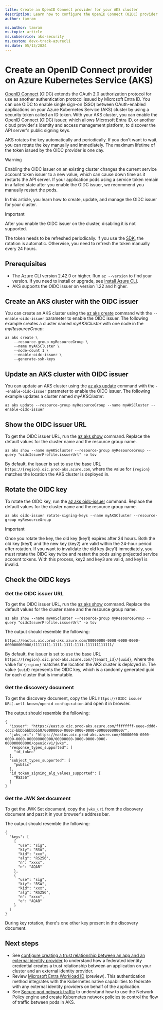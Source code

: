 ```yaml
---
title: Create an OpenID Connect provider for your AKS cluster
description: Learn how to configure the OpenID Connect (OIDC) provider for a cluster in Azure Kubernetes Service (AKS).
author: tamram

ms.author: tamram
ms.topic: article
ms.subservice: aks-security
ms.custom: devx-track-azurecli
ms.date: 05/13/2024
---
```


# Create an OpenID Connect provider on Azure Kubernetes Service (AKS)

[OpenID Connect][open-id-connect-overview] (OIDC) extends the OAuth 2.0 authorization protocol for use as another authentication protocol issued by Microsoft Entra ID. You can use OIDC to enable single sign-on (SSO) between OAuth-enabled applications on your Azure Kubernetes Service (AKS) cluster by using a security token called an ID token. With your AKS cluster, you can enable the OpenID Connect (OIDC) issuer, which allows Microsoft Entra ID, or another cloud provider's identity and access management platform, to discover the API server's public signing keys.

AKS rotates the key automatically and periodically. If you don't want to wait, you can rotate the key manually and immediately. The maximum lifetime of the token issued by the OIDC provider is one day.

> [!WARNING]
> Enabling the OIDC issuer on an existing cluster changes the current service account token issuer to a new value, which can cause down time as it restarts the API server. If your application pods using a service token remain in a failed state after you enable the OIDC issuer, we recommend you manually restart the pods.

In this article, you learn how to create, update, and manage the OIDC issuer for your cluster.

> [!IMPORTANT]
> After you enable the OIDC issuer on the cluster, disabling it is not supported.
> 
> The token needs to be refreshed periodically. If you use the [SDK][sdk], the rotation is automatic. Otherwise, you need to refresh the token manually every 24 hours.

## Prerequisites

* The Azure CLI version 2.42.0 or higher. Run `az --version` to find your version. If you need to install or upgrade, see [Install Azure CLI][azure-cli-install].
* AKS supports the OIDC issuer on version 1.22 and higher.

## Create an AKS cluster with the OIDC issuer

You can create an AKS cluster using the [az aks create][az-aks-create] command with the `--enable-oidc-issuer` parameter to enable the OIDC issuer. The following example creates a cluster named *myAKSCluster* with one node in the *myResourceGroup*:

```azurecli-interactive
az aks create \
    --resource-group myResourceGroup \
    --name myAKSCluster \
    --node-count 1 \
    --enable-oidc-issuer \
    --generate-ssh-keys
```

## Update an AKS cluster with OIDC issuer

You can update an AKS cluster using the [az aks update][az-aks-update] command with the `--enable-oidc-issuer` parameter to enable the OIDC issuer. The following example updates a cluster named *myAKSCluster*:

```azurecli-interactive
az aks update --resource-group myResourceGroup --name myAKSCluster --enable-oidc-issuer 
```

## Show the OIDC issuer URL

To get the OIDC issuer URL, run the [az aks show][az-aks-show] command. Replace the default values for the cluster name and the resource group name.

```azurecli-interactive
az aks show --name myAKScluster --resource-group myResourceGroup --query "oidcIssuerProfile.issuerUrl" -o tsv
```

By default, the issuer is set to use the base URL `https://{region}.oic.prod-aks.azure.com`, where the value for `{region}` matches the location the AKS cluster is deployed in.

## Rotate the OIDC key

To rotate the OIDC key, run the [az aks oidc-issuer][az-aks-oidc-issuer] command. Replace the default values for the cluster name and the resource group name.

```azurecli-interactive
az aks oidc-issuer rotate-signing-keys --name myAKSCluster --resource-group myResourceGroup
```

> [!IMPORTANT]
> Once you rotate the key, the old key (key1) expires after 24 hours. Both the old key (key1) and the new key (key2) are valid within the 24-hour period after rotation. If you want to invalidate the old key (key1) immediately, you must rotate the OIDC key twice and restart the pods using projected service account tokens. With this process, key2 and key3 are valid, and key1 is invalid.

## Check the OIDC keys

### Get the OIDC issuer URL

To get the OIDC issuer URL, run the [az aks show][az-aks-show] command. Replace the default values for the cluster name and the resource group name.

```azurecli-interactive
az aks show --name myAKScluster --resource-group myResourceGroup --query "oidcIssuerProfile.issuerUrl" -o tsv
```

The output should resemble the following:

```output
https://eastus.oic.prod-aks.azure.com/00000000-0000-0000-0000-000000000000/11111111-1111-1111-1111-111111111111/
```

By default, the issuer is set to use the base URL `https://{region}.oic.prod-aks.azure.com/{tenant_id}/{uuid}`, where the value for `{region}` matches the location the AKS cluster is deployed in. The value `{uuid}` represents the OIDC key, which is a randomly generated guid for each cluster that is immutable.

### Get the discovery document

To get the discovery document, copy the URL `https://(OIDC issuer URL).well-known/openid-configuration` and open it in browser.

The output should resemble the following:

```output
{
  "issuer": "https://eastus.oic.prod-aks.azure.com/ffffffff-eeee-dddd-cccc-bbbbbbbbbbb0/00000000-0000-0000-0000-000000000000/",
  "jwks_uri": "https://eastus.oic.prod-aks.azure.com/00000000-0000-0000-0000-000000000000/00000000-0000-0000-0000-000000000000/openid/v1/jwks",
  "response_types_supported": [
    "id_token"
  ],
  "subject_types_supported": [
    "public"
  ],
  "id_token_signing_alg_values_supported": [
    "RS256"
  ]
}
```

### Get the JWK Set document

To get the JWK Set document, copy the `jwks_uri` from the discovery document and past it in your browser's address bar.

The output should resemble the following:

```output
{
  "keys": [
    {
      "use": "sig",
      "kty": "RSA",
      "kid": "xxx",
      "alg": "RS256",
      "n": "xxxx",
      "e": "AQAB"
    },
    {
      "use": "sig",
      "kty": "RSA",
      "kid": "xxx",
      "alg": "RS256",
      "n": "xxxx",
      "e": "AQAB"
    }
  ]
}
```

During key rotation, there's one other key present in the discovery document.

## Next steps

* See [configure creating a trust relationship between an app and an external identity provider](/azure/active-directory/develop/workload-identity-federation-create-trust) to understand how a federated identity credential creates a trust relationship between an application on your cluster and an external identity provider.
* Review [Microsoft Entra Workload ID][azure-ad-workload-identity-overview] (preview). This authentication method integrates with the Kubernetes native capabilities to federate with any external identity providers on behalf of the application.
* See [Secure pod network traffic][secure-pod-network-traffic] to understand how to use the Network Policy engine and create Kubernetes network policies to control the flow of traffic between pods in AKS.

<!-- LINKS - external -->

<!-- LINKS - internal -->
[open-id-connect-overview]: /azure/active-directory/fundamentals/auth-oidc
[sdk]: workload-identity-overview.md#azure-identity-client-libraries
[azure-cli-install]: /cli/azure/install-azure-cli
[az-aks-create]: /cli/azure/aks#az-aks-create
[az-aks-update]: /cli/azure/aks#az-aks-update
[az-aks-show]: /cli/azure/aks#az-aks-show
[az-aks-oidc-issuer]: /cli/azure/aks/oidc-issuer
[azure-ad-workload-identity-overview]: workload-identity-overview.md
[secure-pod-network-traffic]: use-network-policies.md
